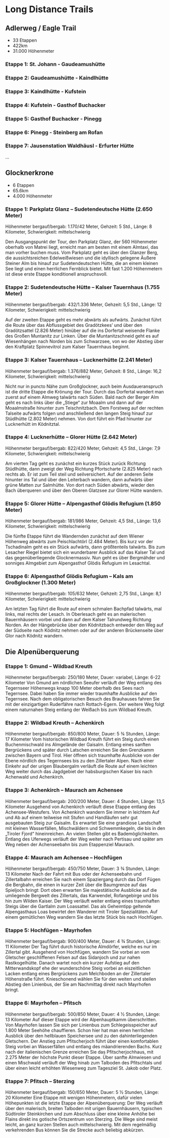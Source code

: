 # Long Distance Trails

## Adlerweg / Eagle Trail
- 33 Etappen
- 422km
- 31.000 Höhenmeter

### Etappe 1: St. Johann - Gaudeamushütte

### Etappe 2: Gaudeamushütte - Kaindlhütte

### Etappe 3: Kaindlhütte - Kufstein

### Etappe 4: Kufstein - Gasthof Buchacker

### Etappe 5: Gasthof Buchacker - Pinegg

### Etappe 6: Pinegg - Steinberg am Rofan

### Etappe 7: Jausenstation Waldhäusl - Erfurter Hütte

...

## Glocknerkrone
- 6 Etappen
- 65.6km
- 4.000 Höhenmeter

### Etappe 1: Parkplatz Glanz – Sudetendeutsche Hütte (2.650 Meter)
Höhenmeter bergauf/bergab: 1.170/42 Meter, Gehzeit: 5 Std., Länge: 8 Kilometer, Schwierigkeit: mittelschwierig

Den Ausgangspunkt der Tour, den Parkplatz Glanz, der 560 Höhenmeter oberhalb von Matrei liegt, erreicht man am besten mit einem Almtaxi, das man vorher buchen muss. Vom Parkplatz geht es über den Glanzer Berg, die aussichtsreichen Edelweißwiesen und die idyllisch gelegene Äußere Steiner Alm bis hinauf zur Sudetendeutschen Hütte, die an einem kleinen See liegt und einen herrlichen Fernblick bietet. Mit fast 1.200 Höhenmetern ist diese erste Etappe konditionell anspruchsvoll.

### Etappe 2: Sudetendeutsche Hütte – Kalser Tauernhaus (1.755 Meter)
Höhenmeter bergauf/bergab: 432/1.336 Meter, Gehzeit: 5,5 Std., Länge: 12 Kilometer, Schwierigkeit: mittelschwierig

Auf der zweiten Etappe geht es mehr abwärts als aufwärts. Zunächst führt die Route über das Abflussgebiet des Gradötzkees’ und über den Gradötzsattel (2.826 Meter) hinüber auf die ins Dorfertal weisende Flanke des Großen Muntanitz zur Linken. Über die Muntanitzschneid geht es auf Wiesenhängen nach Norden bis zum Schwarzsee, von wo der Abstieg über den Kraftplatz Spinnevitrol zum Kalser Tauernhaus beginnt.

### Etappe 3: Kalser Tauernhaus – Lucknerhütte (2.241 Meter)
Höhenmeter bergauf/bergab: 1.376/882 Meter, Gehzeit: 8 Std., Länge: 16,2 Kilometer, Schwierigkeit: mittelschwierig

Nicht nur in puncto Nähe zum Großglockner, auch beim Ausdaueranspruch ist die dritte Etappe die Krönung der Tour. Durch das Dorfertal wandert man zuerst auf einem Almweg talwärts nach Süden. Bald nach der Berger Alm geht es nach links über die „Stiege“ zur Moaalm und dann auf der Moaalmstraße hinunter zum Teischnitzbach. Dem Forstweg auf der rechten Talseite aufwärts folgen und anschließend den langen Steig hinauf zur Stüdlhütte (2.802 Meter) nehmen. Von dort führt ein Pfad hinunter zur Lucknerhütt im Ködnitztal.

### Etappe 4: Lucknerhütte – Glorer Hütte (2.642 Meter)
Höhenmeter bergauf/bergab: 822/420 Meter, Gehzeit: 4,5 Std., Länge: 7,9 Kilometer, Schwierigkeit: mittelschwierig

Am vierten Tag geht es zunächst ein kurzes Stück zurück Richtung Stüdlhütte, dann zweigt der Weg Richtung Pfortscharte (2.825 Meter) nach rechts ab. Er ist zum Teil steil und seilversichert. Auf der anderen Seite hinunter ins Tal und über den Leiterbach wandern, dann aufwärts über grüne Matten zur Salmhütte. Von dort nach Süden abwärts, wieder den Bach überqueren und über den Oberen Glatzsee zur Glorer Hütte wandern.

### Etappe 5: Glorer Hütte – Alpengasthof Glödis Refugium (1.850 Meter)
Höhenmeter bergauf/bergab: 181/986 Meter, Gehzeit: 4,5 Std., Länge: 13,6 Kilometer, Schwierigkeit: mittelschwierig

Die fünfte Etappe führt die Wandernden zunächst auf dem Wiener Höhenweg abwärts zum Peischlachtörl (2.484 Meter). Bis kurz vor der Tschadinalm geht es ein Stück aufwärts, dann größtenteils talwärts. Bis zum Lesacher Riegel bietet sich ein wunderbarer Ausblick auf das Kalser Tal und das gegenüberliegende Glocknermassiv. Nun geht es über Bergmähder und sonniges Almgebiet zum Alpengasthof Glödis Refugium im Lesachtal.

### Etappe 6: Alpengasthof Glödis Refugium – Kals am Großglockner (1.300 Meter)
Höhenmeter bergauf/bergab: 105/632 Meter, Gehzeit: 2,75 Std., Länge: 8,1 Kilometer, Schwierigkeit: mittelschwierig

Am letzten Tag führt die Route auf einem schmalen Bachpfad talwärts, mal links, mal rechts der Lesach. In Oberlesach geht es an malerischen Bauernhäusern vorbei und dann auf dem Kalser Talrundweg Richtung Norden. An der Hängebrücke über den Ködnitzbach entweder den Weg auf der Südseite nach Ködnitz nehmen oder auf der anderen Brückenseite über Glor nach Ködnitz wandern.

## Die Alpenüberquerung

### Etappe 1: Gmund – Wildbad Kreuth
Höhenmeter bergauf/bergab: 250/180 Meter, Dauer: variabel, Länge: 6-22 Kilometer
Von Gmund am nördlichen Seeufer verläuft der Weg entlang des Tegernseer Höhenwegs knapp 100 Meter oberhalb des Sees nach Tegernsee. Dabei haben Sie immer wieder traumhafte Ausblicke auf den Tegernsee. Nach dem obligatorischen Besuch des Brauhauses fahren Sie mit der einzigartigen Ruderfähre nach Rottach-Egern. Der weitere Weg folgt einem naturnahen Steig entlang der Weißach bis zum Wildbad Kreuth.

### Etappe 2: Wildbad Kreuth – Achenkirch
Höhenmeter bergauf/bergab: 850/800 Meter, Dauer: 5 ¾ Stunden, Länge: 17 Kilometer
Vom historischen Wildbad Kreuth führt ein Steig durch einen Buchenmischwald ins Almgelände der Gaisalm. Entlang eines sanften Bergrückens und später durch Latschen erreichen Sie den Grenzkamm zwischen Bayern und Tirol. Hier öffnen sich traumhafte Ausblicke von der Ebene nördlich des Tegernsees bis zu den Zillertaler Alpen. Nach einer Einkehr auf der urigen Blaubergalm verläuft die Route auf einem leichten Weg weiter durch das Jagdgebiet der habsburgischen Kaiser bis nach Achenwald und Achenkirch.

### Etappe 3: Achenkirch – Maurach am Achensee
Höhenmeter bergauf/bergab: 200/200 Meter, Dauer: 4 Stunden, Länge: 13,5 Kilometer
Ausgehend von Achenkirch verläuft diese Etappe entlang des Achensee-Westufers. Von Achenkirch wandern Sie immer in leichtem Auf und Ab auf einem teilweise mit Stufen und Handläufen sehr gut ausgebauten Steig zur Gaisalm. Es erwartet Sie eine grandiose Landschaft mit kleinen Wasserfällen, Mischwäldern und Schwemmkegeln, die bis in den „Tiroler Fjord“ hineinreichen. An vielen Stellen gibt es Bademöglichkeiten. Entlang des Uferwegs verläuft der Weg weiter nach Pertisau und später am Weg neben der Achenseebahn bis zum Etappenziel Maurach.

### Etappe 4: Maurach am Achensee – Hochfügen
Höhenmeter bergauf/bergab: 450/750 Meter, Dauer: 3 ¾ Stunden, Länge: 13 Kilometer
Nach der Fahrt mit Bus oder der Achenseebahn und Zillertalbahn erreichen Sie nach einem Spaziergang durch das Dorf Fügen die Bergbahn, die einen in kurzer Zeit über die Baumgrenze auf das Spieljoch bringt: Dort oben erwarten Sie majestätische Ausblicke auf die umliegende Bergwelt des Zillertals, das Karwendel, Rofangebirge und bis hin zum Wilden Kaiser. Der Weg verläuft weiter entlang eines traumhaften Steigs über die Gartlalm zum Loassattel. Das als Geheimtipp geltende Alpengasthaus Loas bewirtet den Wanderer mit Tiroler Spezialitäten. Auf einem gemütlichen Weg wandern Sie das letzte Stück bis nach Hochfügen.

### Etappe 5: Hochfügen – Mayrhofen
Höhenmeter bergauf/bergab: 900/400 Meter, Dauer: 4 ¾ Stunden, Länge: 11 Kilometer
Der Tag führt durch historische Almdörfer, welche es nur im Zillertal gibt. Ausgehend von Hochfügen, wandern Sie vorbei an vom Gletscher geschliffenen Felsen auf das Sidanjoch und zur nahen Rastkogelhütte. Danach wartet noch ein kurzer Aufstieg auf den Mitterwandskopf ehe der wunderschöne Steig vorbei an eiszeitlichen Lacken entlang eines Bergrückens zum Melchboden an der Zillertaler Höhenstraße führt. Knieschonend wählen Sie für den weiten und steilen Abstieg den Linienbus, der Sie am Nachmittag direkt nach Mayrhofen bringt.

### Etappe 6: Mayrhofen – Pfitsch
Höhenmeter bergauf/bergab: 500/850 Meter, Dauer: 4 ½ Stunden, Länge: 13 Kilometer
Auf dieser Etappe wird der Alpenhauptkamm überschritten. Von Mayrhofen lassen Sie sich per Linienbus zum Schlegeisspeicher auf 1.800 Meter Seehöhe chauffieren. Schon hier hat man einen herrlichen Ausblick über den hellblauen Speichersee und zu den dahinterliegenden Gletschern. Der Anstieg zum Pfitscherjoch führt über einen komfortablen Steig vorbei an Wasserfällen und entlang des mäandrierenden Bachs. Kurz nach der italienischen Grenze erreichen Sie das Pfitscherjochhaus, mit 2.275 Meter der höchste Punkt dieser Etappe. Über sanfte Almwiesen und einen Mischwald verläuft der Weg hinab zum Talboden des Pfitschtals und über einen leicht erhöhten Wiesenweg zum Tagesziel St. Jakob oder Platz.

### Etappe 7: Pfitsch – Sterzing
Höhenmeter bergauf/bergab: 150/650 Meter, Dauer: 5 ½ Stunden, Länge: 20 Kilometer
Eine Etappe mit wenigen Höhenmetern, dafür vielen Höhepunkten ist die letzte Etappe der Alpenüberquerung: Der Weg verläuft über den malerisch, breiten Talboden mit urigen Bauernhäusern, typischen Südtiroler Steinkirchen und zum Abschluss über eine kleine Anhöhe bei Flains direkt ins gotische Ortszentrum von Sterzing. Die Wege sind meist leicht, an ganz kurzen Stellen auch mittelschwierig. Mit dem regelmäßig verkehrenden Bus können Sie die Strecke auch beliebig abkürzen.